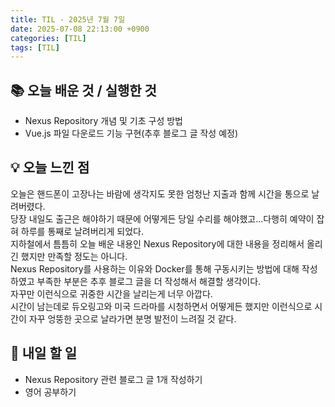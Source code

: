 ```yaml
---
title: TIL - 2025년 7월 7일
date: 2025-07-08 22:13:00 +0900
categories: [TIL]
tags: [TIL]
---
```


## 📚 **오늘 배운 것 / 실행한 것**

- Nexus Repository 개념 및 기초 구성 방법
- Vue.js 파일 다운로드 기능 구현(추후 블로그 글 작성 예정)

## 💡 **오늘 느낀 점**

오늘은 핸드폰이 고장나는 바람에 생각지도 못한 엄청난 지출과 함께 시간을 통으로 날려버렸다.<br>
당장 내일도 출근은 해야하기 때문에 어떻게든 당일 수리를 해야했고...다행히 예약이 잡혀 하루를 통째로 날려버리게 되었다.<br>
지하철에서 틈틈히 오늘 배운 내용인 Nexus Repository에 대한 내용을 정리해서 올리긴 했지만 만족할 정도는 아니다.<br>
Nexus Repository를 사용하는 이유와 Docker를 통해 구동시키는 방법에 대해 작성하였고 부족한 부분은 추후 블로그 글을 더 작성해서 해결할 생각이다.<br>
자꾸만 이런식으로 귀중한 시간을 날리는게 너무 아깝다.<br>
시간이 남는데로 듀오링고와 미국 드라마를 시청하면서 어떻게든 했지만 이런식으로 시간이 자꾸 엉뚱한 곳으로 날라가면 분명 발전이 느려질 것 같다.<br>

## 🎯 **내일 할 일**

- Nexus Repository 관련 블로그 글 1개 작성하기
- 영어 공부하기
